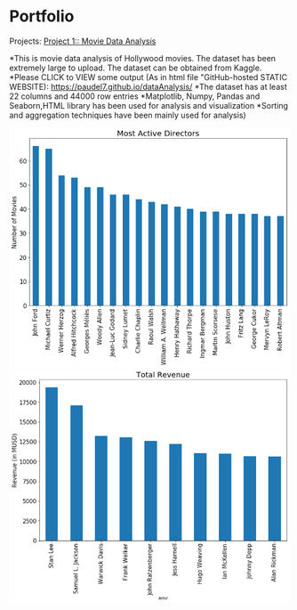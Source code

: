# Portfolio
Projects:
[Project 1:: Movie Data Analysis](https://github.com/paudel7/dataAnalysis)

*This is movie data analysis of Hollywood movies. The dataset has been extremely large to upload. The dataset can be obtained from Kaggle.
*Please CLICK to VIEW some output (As in html file "GitHub-hosted STATIC WEBSITE): https://paudel7.github.io/dataAnalysis/
*The dataset has at least 22 columns and 44000 row entries
*Matplotlib, Numpy, Pandas and Seaborn,HTML library has been used for analysis and visualization
*Sorting and aggregation techniques have been mainly used for analysis)



![](/images/mostactivedir.png)
![](/images/totalrevenuebydir.png)



